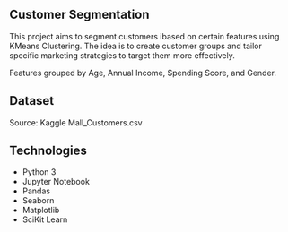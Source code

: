 ## Customer Segmentation

This project aims to segment customers ibased on certain features using KMeans Clustering.
The idea is to create customer groups and tailor specific marketing strategies to target them more
effectively. 

Features grouped by Age, Annual Income, Spending Score, and Gender.

## Dataset 

Source: Kaggle Mall_Customers.csv

## Technologies
- Python 3
- Jupyter Notebook
- Pandas
- Seaborn
- Matplotlib
- SciKit Learn
